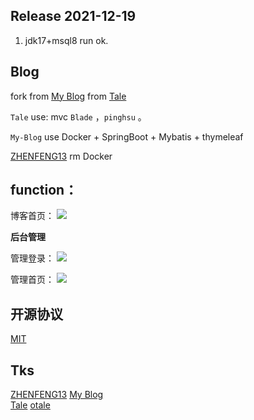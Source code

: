 ## Release 2021-12-19
  1. jdk17+msql8 run ok.

## Blog

fork from [My Blog](https://github.com/ZHENFENG13/My-Blog)  from  [Tale](https://github.com/otale/tale) 

`Tale` use: mvc `Blade` ，`pinghsu` 。

`My-Blog` use Docker + SpringBoot + Mybatis + thymeleaf 

[ZHENFENG13](https://github.com/ZHENFENG13) rm Docker

## function：

 博客首页：
 ![](img/index.png)
 
 **后台管理**
 
 管理登录：
 ![](img/admin-login.png)
 
 管理首页：
 ![](img/admin-index.png)
 
## 开源协议

[MIT](./LICENSE)

## Tks

[ZHENFENG13](https://github.com/ZHENFENG13)
[My Blog](https://github.com/ZHENFENG13/My-Blog)  
[Tale](https://github.com/otale/tale) 
[otale](https://github.com/otale)
